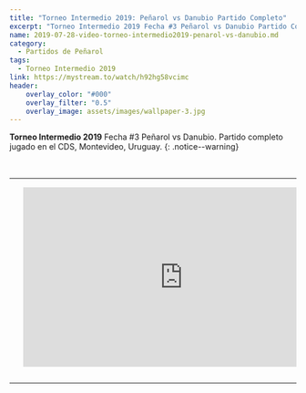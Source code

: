 ```yaml
---
title: "Torneo Intermedio 2019: Peñarol vs Danubio Partido Completo"
excerpt: "Torneo Intermedio 2019 Fecha #3 Peñarol vs Danubio Partido Completo CDS"
name: 2019-07-28-video-torneo-intermedio2019-penarol-vs-danubio.md
category:
  - Partidos de Peñarol
tags:
  - Torneo Intermedio 2019
link: https://mystream.to/watch/h92hg58vcimc
header:
    overlay_color: "#000"
    overlay_filter: "0.5"
    overlay_image: assets/images/wallpaper-3.jpg
---
```


**Torneo Intermedio 2019** Fecha #3 Peñarol vs Danubio. Partido completo jugado en el CDS, Montevideo, Uruguay.
{: .notice--warning}

<br>
<div id="media">
	<center>
		<table>
			<tbody>
  				<tr>
					<td height="13" width="21" background="{{ site.url }}/{{ site.baseurl }}/assets/images/12421152032.png"></td>
					<td height="13" background="{{ site.url }}/{{ site.baseurl }}/assets/images/55452124552.png"></td>
					<td height="13" width="21" background="{{ site.url }}/{{ site.baseurl }}/assets/images/45454787.png"></td>
  				</tr>
				<tr>
					<td width="21" background="{{ site.url }}/{{ site.baseurl }}/assets/images/21210212120.png"></td>
					<td>
						<iframe src="https://embed.mystream.to/h92hg58vcimc" scrolling="no" frameborder="0" width="560" height="315" allowfullscreen="true" webkitallowfullscreen="true" mozallowfullscreen="true"></iframe>
					</td>
    					<td width="21" background="{{ site.url }}/{{ site.baseurl }}/assets/images/203233451.png"></td>
  				</tr>
				<tr>
    					<td height="17" width="21" background="{{ site.url }}/{{ site.baseurl }}/assets/images/23121542.png"></td>
    					<td height="17" background="{{ site.url }}/{{ site.baseurl }}/assets/images/12345456.png"></td>
    					<td height="25" width="21" background="{{ site.url }}/{{ site.baseurl }}/assets/images/2656564.png"></td>
  				</tr>
			</tbody>
		</table>
	</center>
</div>
